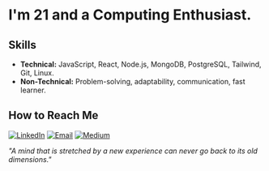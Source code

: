 # I'm 21 and a Computing Enthusiast.

## Skills

- **Technical:** JavaScript, React, Node.js, MongoDB, PostgreSQL, Tailwind, Git, Linux.
- **Non-Technical:** Problem-solving, adaptability, communication, fast learner.

## How to Reach Me
[![LinkedIn](https://img.shields.io/badge/-LinkedIn-0077B5?style=flat&logo=linkedin&logoColor=white)](https://www.linkedin.com/in/gvnwv/) [![Email](https://img.shields.io/badge/-Email-D14836?style=flat&logo=gmail&logoColor=white)](mailto:geoxp98@gmail.com) [![Medium](https://img.shields.io/badge/-Medium-000000?style=flat&logo=medium&logoColor=white)](https://medium.com/@gvnwv)

_"A mind that is stretched by a new experience can never go back to its old dimensions."_
